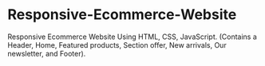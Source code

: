 # Responsive-Ecommerce-Website
 Responsive Ecommerce Website Using HTML, CSS, JavaScript. (Contains a Header, Home, Featured products,                             Section offer, New arrivals, Our newsletter, and Footer).
